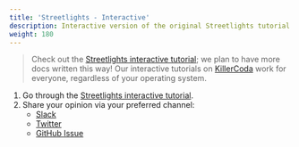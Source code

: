 ```yaml
---
title: 'Streetlights - Interactive'
description: Interactive version of the original Streetlights tutorial.
weight: 180
---
```


> Check out the [Streetlights interactive tutorial](https://killercoda.com/asyncapi/scenario/streetlight-tut-v3); we plan to have more docs written this way! Our interactive tutorials on [KillerCoda](https://killercoda.com) work for everyone, regardless of your operating system. 

1. Go through the [Streetlights interactive tutorial](https://killercoda.com/asyncapi/scenario/streetlight-tut-v3).
2. Share your opinion via your preferred channel:
   - [Slack](https://asyncapi.slack.com//)
   - [Twitter](https://twitter.com/AsyncAPISpec)
   - [GitHub Issue](https://github.com/asyncapi/website/issues/)
